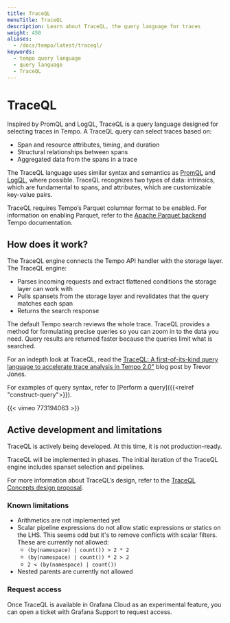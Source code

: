 ```yaml
---
title: TraceQL
menuTitle: TraceQL
description: Learn about TraceQL, the query language for traces
weight: 450
aliases:
  - /docs/tempo/latest/traceql/
keywords:
  - tempo query language
  - query language
  - TraceQL
---
```


# TraceQL

Inspired by PromQL and LogQL, TraceQL is a query language designed for selecting traces in Tempo. A TraceQL query can select traces based on:

- Span and resource attributes, timing, and duration
- Structural relationships between spans
- Aggregated data from the spans in a trace

The TraceQL language uses similar syntax and semantics as [PromQL](https://grafana.com/blog/2020/02/04/introduction-to-promql-the-prometheus-query-language/) and [LogQL](https://grafana.com/docs/loki/latest/logql/), where possible. TraceQL recognizes two types of data: intrinsics, which are fundamental to spans, and attributes, which are customizable key-value pairs.

TraceQL requires Tempo’s Parquet columnar format to be enabled. For information on enabling Parquet, refer to the [Apache Parquet backend](https://grafana.com/docs/tempo/latest/configuration/parquet/) Tempo documentation.

## How does it work?

The TraceQL engine connects the Tempo API handler with the storage layer. The TraceQL engine:

- Parses incoming requests and extract flattened conditions the storage layer can work with
- Pulls spansets from the storage layer and revalidates that the query matches each span
- Returns the search response

The default Tempo search reviews the whole trace. TraceQL provides a method for formulating precise queries so you can zoom in to the data you need. Query results are returned faster because the queries limit what is searched.

For an indepth look at TraceQL, read the [TraceQL: A first-of-its-kind query language to accelerate trace analysis in Tempo 2.0"](https://grafana.com/blog/2022/11/30/traceql-a-first-of-its-kind-query-language-to-accelerate-trace-analysis-in-tempo-2.0/) blog post by Trevor Jones.

For examples of query syntax, refer to [Perform a query]({{<relref "construct-query">}}).

{{< vimeo 773194063 >}}

## Active development and limitations

TraceQL is actively being developed. At this time, it is not production-ready.

TraceQL will be implemented in phases. The initial iteration of the TraceQL engine includes spanset selection and pipelines.

For more information about TraceQL’s design, refer to the [TraceQL Concepts design proposal](https://github.com/grafana/tempo/blob/main/docs/design-proposals/2022-04%20TraceQL%20Concepts.md).

### Known limitations

- Arithmetics are not implemented yet
- Scalar pipeline expressions do not allow static expressions or statics on the LHS. This seems odd but it's to remove conflicts with scalar filters. These are currently not allowed:
    - `(by(namespace) | count()) > 2 * 2`
    - `(by(namespace) | count()) * 2 > 2`
    - `2 < (by(namespace) | count())`
- Nested parents are currently not allowed

### Request access

Once TraceQL is available in Grafana Cloud as an experimental feature, you can open a ticket with Grafana Support to request access.